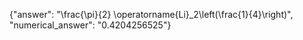 {"answer": "\\frac{\\pi}{2} \\operatorname{Li}_2\\left(\\frac{1}{4}\\right)", "numerical_answer": "0.4204256525"}